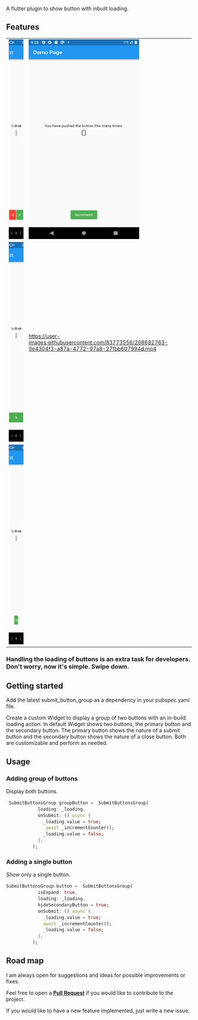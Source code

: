 <!-- 
This README describes the package. If you publish this package to pub.dev,
this README's contents appear on the landing page for your package.

For information about how to write a good package README, see the guide for
[writing package pages](https://dart.dev/guides/libraries/writing-package-pages). 

For general information about developing packages, see the Dart guide for
[creating packages](https://dart.dev/guides/libraries/create-library-packages)
and the Flutter guide for
[developing packages and plugins](https://flutter.dev/developing-packages). 
-->

A flutter plugin to show button with inbuilt loading.

## Features

<table>
 <tr>
  <td><img src="https://github.com/nikhith265/submit_button_group/blob/master/attachments/screen_shots/Screenshot_1671328831.png" alt="Button type one" width="300" height="540"></td>
  <td><img src="https://github.com/nikhith265/submit_button_group/blob/master/attachments/screen_shots/Screenshot_1671330586.png" alt="Button type two" width="300" height="540"></td>
 </tr>
 <tr>
  <td><img src="https://github.com/nikhith265/submit_button_group/blob/master/attachments/screen_shots/Screenshot_1671330607.png" alt="Button type three" width="300" height="540"></td>
  <td>
  

https://user-images.githubusercontent.com/83773556/208682763-0e4304f3-a87a-4772-97a8-27fbb607994d.mp4


  
  </td>
 </tr>
 <tr>
   <td><img src="https://github.com/nikhith265/submit_button_group/blob/master/attachments/screen_shots/Screenshot_1671330586.png" alt="Button type two" width="300" height="540"></td>
 </tr>
</table>

<h3>Handling the loading of buttons is an extra task for developers. Don't worry, now it's simple. Swipe down. </h3>


## Getting started

Add the latest submit_button_group as a dependency in your pubspec.yaml file.

Create a custom Widget to display a group of two buttons with an in-build loading action. In default Widget shows two buttons, the primary button and the secondary button.  The primary button shows the nature of a submit button and the secondary button shows the nature of a close button. Both are customizable and perform as needed.

## Usage
### Adding group of buttons
Display both buttons.

```dart
 SubmitButtonsGroup groupButton =  SubmitButtonsGroup(  
            loading: _loading,
            onSubmit: () async {
              _loading.value = true;
               await _incrementCounter();
              _loading.value = false;
            },
          );
```
### Adding a single button

Show only a single button.

```dart
SubmitButtonsGroup button =  SubmitButtonsGroup(
            isExpand: true,
            loading: _loading,
            hideSecondaryButton = true;
            onSubmit: () async {
              _loading.value = true;
              await _incrementCounter();
              _loading.value = false;
            },
          );
```       
## Road map

I am always open for suggestions and ideas for possible improvements or fixes.

Feel free to open a <a href ="https://github.com/nikhith265/submit_button_group/pulls"> <Strong>Pull Request</Strong></a> if you would like to contribute to the project.

If you would like to have a new feature implemented, just write a new issue.
